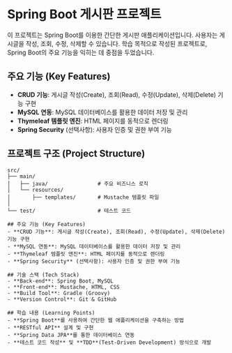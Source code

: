 # Spring Boot 게시판 프로젝트

이 프로젝트는 Spring Boot를 이용한 간단한 게시판 애플리케이션입니다. 사용자는 게시글을 작성, 조회, 수정, 삭제할 수 있습니다. 학습 목적으로 작성된 프로젝트로, Spring Boot의 주요 기능을 익히는 데 중점을 두었습니다.

## 주요 기능 (Key Features)
- **CRUD 기능**: 게시글 작성(Create), 조회(Read), 수정(Update), 삭제(Delete) 기능 구현
- **MySQL 연동**: MySQL 데이터베이스를 활용한 데이터 저장 및 관리
- **Thymeleaf 템플릿 엔진**: HTML 페이지를 동적으로 렌더링
- **Spring Security** (선택사항): 사용자 인증 및 권한 부여 기능

## 프로젝트 구조 (Project Structure)
```plaintext
src/
├── main/
│   ├── java/                # 주요 비즈니스 로직
│   └── resources/           
│       ├── templates/       # Mustache 템플릿 파일
│      
└── test/                    # 테스트 코드

## 주요 기능 (Key Features)
- **CRUD 기능**: 게시글 작성(Create), 조회(Read), 수정(Update), 삭제(Delete) 기능 구현
- **MySQL 연동**: MySQL 데이터베이스를 활용한 데이터 저장 및 관리
- **Thymeleaf 템플릿 엔진**: HTML 페이지를 동적으로 렌더링
- **Spring Security** (선택사항): 사용자 인증 및 권한 부여 기능

## 기술 스택 (Tech Stack)
- **Back-end**: Spring Boot, MySQL
- **Front-end**: Mustache, HTML, CSS
- **Build Tool**: Gradle (Groovy)
- **Version Control**: Git & GitHub

## 학습 내용 (Learning Points)
- **Spring Boot**를 사용하여 간단한 웹 애플리케이션을 구축하는 방법
- **RESTful API** 설계 및 구현
- **Spring Data JPA**를 통한 데이터베이스 연동
- **테스트 코드 작성** 및 **TDD**(Test-Driven Development) 방식으로 개발

